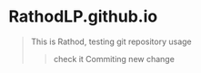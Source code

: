 # RathodLP.github.io
> This is Rathod, testing git repository usage
> > check it
Commiting new change
